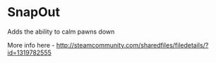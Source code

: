 # SnapOut
Adds the ability to calm pawns down

More info here - http://steamcommunity.com/sharedfiles/filedetails/?id=1319782555

